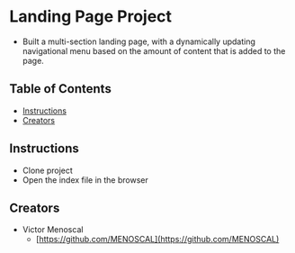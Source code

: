 # Landing Page Project

* Built a multi-section landing page, with a dynamically updating navigational menu based on the amount of content that is added to the page.

## Table of Contents

* [Instructions](#instructions)
* [Creators](#creators)

## Instructions

* Clone project
* Open the index file in the browser

## Creators

* Victor Menoscal
    - [https://github.com/MENOSCAL](https://github.com/MENOSCAL)